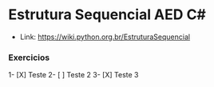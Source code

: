 # Estrutura Sequencial AED C#

- Link: https://wiki.python.org.br/EstruturaSequencial

### Exercicios

1- [X] Teste
2- [ ] Teste 2
3- [X] Teste 3